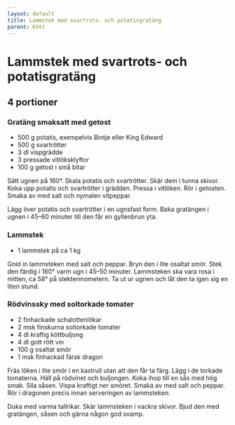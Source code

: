 ```yaml
---
layout: default
title: Lammstek med svartrots- och potatisgratäng
parent: Kött
---
```

Lammstek med svartrots- och potatisgratäng
==========================================

4 portioner
-----------

### Gratäng smaksatt med getost

-	500 g potatis, exempelvis Bintje eller King Edward
-	500 g svartrötter
-	3 dl vispgrädde
-	3 pressade vitlöksklyftor
-	100 g getost i små bitar

Sätt ugnen på 160°. Skala potatis och svartrötter. Skär dem i tunna skivor. Koka upp potatis och svartrötter i grädden. Pressa i vitlöken. Rör i getosten. Smaka av med salt och nymalen vitpeppar.

Lägg över potatis och svartrötter i en ugnsfast form. Baka gratängen i ugnen i 45–60 minuter till den får en gyllenbrun yta.

### Lammstek

-	1 lammstek på ca 1 kg

Gnid in lammsteken med salt och peppar. Bryn den i lite osaltat smör. Stek den färdig i 160° varm ugn i 45–50 minuter. Lammsteken ska vara rosa i mitten, ca 58° på stektermometern. Ta ut ur ugnen och låt den ta igen sig en liten stund.

### Rödvinssky med soltorkade tomater

-	2 finhackade schalottenlökar
-	2 msk finskurna soltorkade tomater
-	4 dl kraftig köttbuljong
-	4 dl gott rött vin
-	100 g osaltat smör
-	1 msk finhackad färsk dragon

Fräs löken i lite smör i en kastrull utan att den får ta färg. Lägg i de torkade tomaterna. Häll på rödvinet och buljongen. Koka ihop till en sås med hög smak. Sila såsen. Vispa kraftigt ner smöret. Smaka av med salt och peppar. Rör i dragonen precis innan serveringen av lammsteken.

Duka med varma tallrikar. Skär lammsteken i vackra skivor. Bjud den med gratängen, såsen och gärna någon god svamp.
